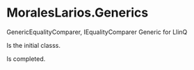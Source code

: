 # MoralesLarios.Generics
GenericEqualityComparer, IEqualityComparer Generic for LlinQ

Is the initial classs.

Is completed.

